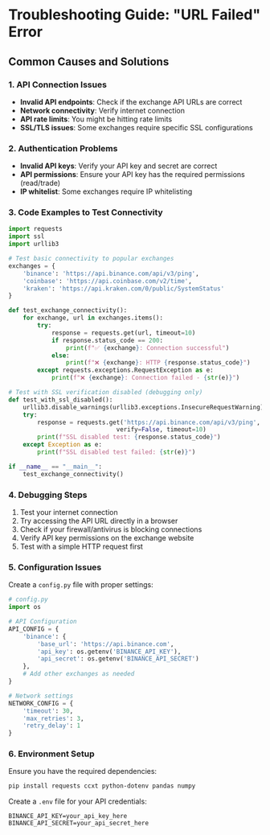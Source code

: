 # Troubleshooting Guide: "URL Failed" Error

## Common Causes and Solutions

### 1. API Connection Issues
- **Invalid API endpoints**: Check if the exchange API URLs are correct
- **Network connectivity**: Verify internet connection
- **API rate limits**: You might be hitting rate limits
- **SSL/TLS issues**: Some exchanges require specific SSL configurations

### 2. Authentication Problems
- **Invalid API keys**: Verify your API key and secret are correct
- **API permissions**: Ensure your API key has the required permissions (read/trade)
- **IP whitelist**: Some exchanges require IP whitelisting

### 3. Code Examples to Test Connectivity

```python
import requests
import ssl
import urllib3

# Test basic connectivity to popular exchanges
exchanges = {
    'binance': 'https://api.binance.com/api/v3/ping',
    'coinbase': 'https://api.coinbase.com/v2/time',
    'kraken': 'https://api.kraken.com/0/public/SystemStatus'
}

def test_exchange_connectivity():
    for exchange, url in exchanges.items():
        try:
            response = requests.get(url, timeout=10)
            if response.status_code == 200:
                print(f"✅ {exchange}: Connection successful")
            else:
                print(f"❌ {exchange}: HTTP {response.status_code}")
        except requests.exceptions.RequestException as e:
            print(f"❌ {exchange}: Connection failed - {str(e)}")

# Test with SSL verification disabled (debugging only)
def test_with_ssl_disabled():
    urllib3.disable_warnings(urllib3.exceptions.InsecureRequestWarning)
    try:
        response = requests.get('https://api.binance.com/api/v3/ping', 
                              verify=False, timeout=10)
        print(f"SSL disabled test: {response.status_code}")
    except Exception as e:
        print(f"SSL disabled test failed: {str(e)}")

if __name__ == "__main__":
    test_exchange_connectivity()
```

### 4. Debugging Steps
1. Test your internet connection
2. Try accessing the API URL directly in a browser
3. Check if your firewall/antivirus is blocking connections
4. Verify API key permissions on the exchange website
5. Test with a simple HTTP request first

### 5. Configuration Issues
Create a `config.py` file with proper settings:

```python
# config.py
import os

# API Configuration
API_CONFIG = {
    'binance': {
        'base_url': 'https://api.binance.com',
        'api_key': os.getenv('BINANCE_API_KEY'),
        'api_secret': os.getenv('BINANCE_API_SECRET')
    },
    # Add other exchanges as needed
}

# Network settings
NETWORK_CONFIG = {
    'timeout': 30,
    'max_retries': 3,
    'retry_delay': 1
}
```

### 6. Environment Setup
Ensure you have the required dependencies:

```bash
pip install requests ccxt python-dotenv pandas numpy
```

Create a `.env` file for your API credentials:
```
BINANCE_API_KEY=your_api_key_here
BINANCE_API_SECRET=your_api_secret_here
```